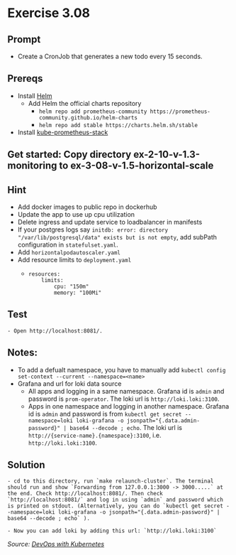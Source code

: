 # Exercise 3.08
## Prompt
- Create a CronJob that generates a new todo every 15 seconds.

## Prereqs
- Install [Helm](https://helm.sh/docs/intro/install/)
    - Add Helm the official charts repository
        - `helm repo add prometheus-community https://prometheus-community.github.io/helm-charts`
        - `helm repo add stable https://charts.helm.sh/stable`
- Install [kube-prometheus-stack](https://artifacthub.io/packages/helm/prometheus-community/kube-prometheus-stack)

## Get started: Copy directory ex-2-10-v-1.3-monitoring to ex-3-08-v-1.5-horizontal-scale

## Hint
- Add docker images to public repo in dockerhub
- Update the app to use up cpu utilization
- Delete ingress and update service to loadbalancer in manifests
- If your postgres logs say `initdb: error: directory "/var/lib/postgresql/data" exists but is not empty`, add subPath configuration in `statefulset.yaml`.
- Add `horizontalpodautoscaler.yaml`
- Add resource limits to `deployment.yaml`
    -   ```
        resources:
            limits:
                cpu: "150m"
                memory: "100Mi"
        ```

## Test
    - Open http://localhost:8081/.

## Notes:
- To add a defualt namespace, you have to manually add `kubectl config set-context --current --namespace=<name>`
- Grafana and url for loki data source
    - All apps and logging in a same namespace. Grafana id is `admin` and password is `prom-operator`. The loki url is `http://loki.loki:3100`.
    - Apps in one namespace and logging in another namespace. Grafana id is `admin` and password is from `kubectl get secret --namespace=loki loki-grafana -o jsonpath="{.data.admin-password}" | base64 --decode ; echo`. The loki url is `http://{service-name}.{namespace}:3100`, i.e. `http://loki.loki:3100`.

## Solution
    - cd to this directory, run `make relaunch-cluster`. The terminal should run and show `Forwarding from 127.0.0.1:3000 -> 3000.....` at the end. Check http://localhost:8081/. Then check `http://localhost:8081/` and log in using `admin` and password which is printed on stdout. (Alternatively, you can do `kubectl get secret --namespace=loki loki-grafana -o jsonpath="{.data.admin-password}" | base64 --decode ; echo` ).

    - Now you can add loki by adding this url: `http://loki.loki:3100`

<i>Source: [DevOps with Kubernetes](https://devopswithkubernetes.com/part-2/5-monitoring)</i>